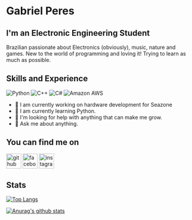 # Gabriel Peres

## I'm an Electronic Engineering Student
Brazilian passionate about Electronics (obviously), music, nature and games. New to the world of programming and loving it! Trying to learn as much as possible.

## Skills and Experience
![Python](https://img.shields.io/badge/Python-14354C?style=for-the-badge&logo=python&logoColor=white)
![C++](https://img.shields.io/badge/C%2B%2B-00599C?style=for-the-badge&logo=c%2B%2B&logoColor=white)
![C#](https://img.shields.io/badge/C%23-239120?style=for-the-badge&logo=c-sharp&logoColor=white)
![Amazon AWS](https://img.shields.io/badge/Amazon_AWS-232F3E?style=for-the-badge&logo=amazon-aws&logoColor=white)

- 🔭 I am currently working on hardware development for Seazone
- 🌱 I am currently learning Python.
- 🤔 I'm looking for help with anything that can make me grow.
- 💬 Ask me about anything.

## You can find me on
[<img src='https://cdn.jsdelivr.net/npm/simple-icons@3.0.1/icons/github.svg' alt='github' height='40'>](https://github.com/imperes) [<img src='https://cdn.jsdelivr.net/npm/simple-icons@3.0.1/icons/facebook.svg' alt='facebook' height='40'>](https://www.facebook.com/peres.gabriel.gabriel/)  [<img src='https://cdn.jsdelivr.net/npm/simple-icons@3.0.1/icons/instagram.svg' alt='instagram' height='40'>](https://www.instagram.com/biel_peeres/)  

## Stats
[![Top Langs](https://github-readme-stats.vercel.app/api/top-langs/?username=imperes&layout=compact&theme=great-gatsby)](https://github.com/imperes/github-readme-stats)

[![Anurag's github stats](https://github-readme-stats.vercel.app/api?username=imperes&theme=great-gatsby&show_icons=true)](https://github.com/imperes/github-readme-stats)
